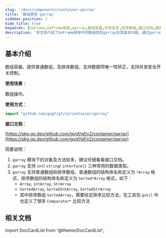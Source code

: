 ```yaml
---
slug: '/docs/components/container-garray'
title: '数组类型-garray'
sidebar_position: 1
hide_title: true
keywords: [GoFrame,GoFrame框架,garray,数组容器,并发安全,排序数组,接口文档,数据类型,工具包,数据项唯一性]
description: '本文档介绍了GoFrame框架中的数组类型garray及其基本功能。通过garray模块，用户能够使用并发安全的数组容器，支持普通数组与排序数组，提供对数据项唯一性矫正、int/string/interface{}数据类型的支持及详细的接口文档等功能。'
---
```


## 基本介绍

数组容器，提供普通数组，及排序数组，支持数据项唯一性矫正，支持并发安全开关控制。

**使用场景**：

数组操作。

**使用方式**：

```go
import "github.com/gogf/gf/v2/container/garray"
```

**接口文档**：

[https://pkg.go.dev/github.com/gogf/gf/v2/container/garray](https://pkg.go.dev/github.com/gogf/gf/v2/container/garray)

简要说明：

1. `garray` 模块下的对象及方法较多，建议仔细看看接口文档。
2. `garray` 支持 `int`/ `string`/ `interface{}` 三种常用的数据类型。
3. `garray` 支持普通数组和排序数组，普通数组的结构体名称定义为 `*Array` 格式，排序数组的结构体名称定义为 `Sorted*Array` 格式，如下：
   - `Array`, `intArray`, `StrArray`
   - `SortedArray`, `SortedIntArray`, `SortedStrArray`
   - 其中排序数组 `SortedArray`，需要给定排序比较方法，在工具包 `gutil` 中也定义了很多 `Comparator*` 比较方法

## 相关文档

import DocCardList from '@theme/DocCardList';

<DocCardList />